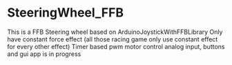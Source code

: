 # SteeringWheel_FFB
This is a FFB Steering wheel based on  ArduinoJoystickWithFFBLibrary
Only have constant force effect (all those racing game only use constant effect for every other effect)
Timer based pwm motor control
analog input, buttons and gui app is in progress
